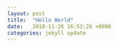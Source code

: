 ```yaml
---
layout: post
title:  "Hello World"
date:   2018-11-26 16:52:26 +0800
categories: jekyll update
---
```

